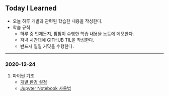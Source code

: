 ## Today I Learned

- 오늘 하루 개발과 관련된 학습한 내용을 작성한다.
- 학습 규칙
  - 하루 중 언제든지, 짬짬이 수행한 학습 내용을 노트에 메모한다.
  - 저녁 시간대에 GITHUB TIL을 작성한다.
  - 반드시 일일 커밋을 수행한다.

---

### 2020-12-24

1. 파이썬 기초
    - [개발 환경 설정](/01_PythonBasic/Config.md)
    - [Jupyter Notebook 사용법](/01_PythonBasic/JupyterNotebook.md)

    






